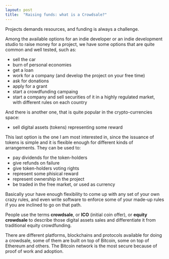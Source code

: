 ```yaml
---
layout: post
title:  "Raising funds: what is a Crowdsale?"
---
```


Projects demands resources, and funding is always a challenge.

Among the available options for an indie developer or an indie development studio to raise money for a project, we have some
options that are quite common and well tested, such as:

- sell the car
- burn of personal economies
- get a loan
- work for a company (and develop the project on your free time)
- ask for donations
- apply for a grant
- start a crowdfunding campaing
- start a company and sell securities of it in a highly regulated market, with different rules on each country

And there is another one, that is quite popular in the crypto-currencies space:

- sell digital assets (tokens) representing some reward

This last option is the one I am most interested in, since the issuance of tokens is simple and it is flexible enough
for different kinds of arrangements. They can be used to:

- pay dividends for the token-holders
- give refunds on failure
- give token-holders voting rights
- represent some phisical reward
- represent ownership in the project
- be traded in the free market, or used as currency

Basically your have enough flexibility to come up with any set of your own crazy rules, and even write software to enforce
some of your made-up rules if you are inclined to go on that path.

People use the terms **crowdsale**, or **ICO** (initial coin offer), or **equity crowdsale** to describe those digital
assets sales and differentiate it from traditional equity crowdfunding.

There are different platforms, blockchains and protocols available for doing a crowdsale,
some of them are built on top of Bitcoin, some on top of Ethereum and others. The Bitcoin network is the most 
secure because of proof of work and adoption.


